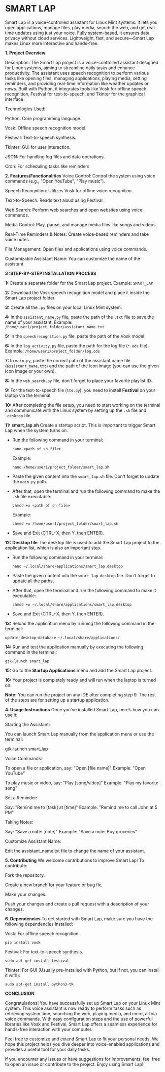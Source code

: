 # SMART LAP
Smart Lap is a voice-controlled assistant for Linux Mint systems. It lets you open applications, manage files, play media, search the web, and get real-time updates using just your voice. Fully system-based, it ensures data privacy without cloud services. Lightweight, fast, and secure—Smart Lap makes Linux more interactive and hands-free.

**1. Project Overview**

Description:
The Smart Lap project is a voice-controlled assistant designed for Linux systems, aiming to streamline daily tasks and enhance productivity. The assistant uses speech recognition to perform various tasks like opening files, managing applications, playing media, setting reminders, and providing real-time information like weather updates or news. Built with Python, it integrates tools like Vosk for offline speech recognition, Festival for text-to-speech, and Tkinter for the graphical interface.

Technologies Used:

Python: Core programming language.

Vosk: Offline speech recognition model.

Festival: Text-to-speech synthesis.

Tkinter: GUI for user interaction.

JSON: For handling log files and data operations.

Cron: For scheduling tasks like reminders.


**2. Features/Functionalities**
Voice Control: Control the system using voice commands (e.g., "Open YouTube", "Play music").

Speech Recognition: Utilizes Vosk for offline voice recognition.

Text-to-Speech: Reads text aloud using Festival.

Web Search: Perform web searches and open websites using voice commands.

Media Control: Play, pause, and manage media files like songs and videos.

Real-Time Reminders & Notes: Create voice-based reminders and take voice notes.

File Management: Open files and applications using voice commands.

Customizable Assistant Name: You can customize the name of the assistant.


**3 :STEP-BY-STEP INSTALLATION PROCESS**

  **1:** Create a separate folder for the Smart Lap project.
  Example: `SMART_LAP`
  
  **2:** Download the Vosk speech recognition model and place it inside the Smart Lap project folder.
  
  **3:** Create all the `.py` files on your local Linux Mint system.
  
  **4:** In the `assistant_name.py` file, paste the path of the `.txt` file to save the name of your assistant.
  Example: `/home/user1/project_folder/assistant_name.txt`
  
  **5:** In the `speechrecognition.py` file, paste the path of the Vosk model.
  
  **6:** In the `log_activity.py` file, paste the path for the log file (`*.ods` file).
  Example: `/home/user1/project_folder/log.ods`
  
  **7:** In `main.py`, paste the correct path of the assistant name file (`assistant_name.txt`) and the path of the icon image (you can use the given icon image or your own).
  
  **8:** In the `web_search.py` file, don't forget to place your favorite playlist ID.
  
  **9:** For the text-to-speech file (`tts.py`), you need to install **Festival** on your laptop via the terminal.
  
  **10:** After completing the file setup, you need to start working on the terminal and communicate with the Linux system by setting up the `.sh` file and `.desktop` file.
  
  
  
  **11:** **smart\_lap.sh**
  Create a startup script. This is important to trigger Smart Lap when the system turns on.
  
  * Run the following command in your terminal:
  
    ```
    nano <path of sh file>
    ```
  
    Example:
  
    ```
    nano /home/user1/project_folder/smart_lap.sh
    ```
  * Paste the given content into the `smart_lap.sh` file. Don't forget to update the `main.py` path.
  * After that, open the terminal and run the following command to make the `.sh` file executable:
  
    ```
    chmod +x <path of sh file>
    ```
  
    Example:
  
    ```
    chmod +x /home/user1/project_folder/smart_lap.sh
    ```
  * Save and Exit (CTRL+X, then Y, then ENTER).
  
  
  **12:** **Desktop file**
  The desktop file is used to add the Smart Lap project to the application list, which is also an important step.
  
  * Run the following command in your terminal:
  
    ```
    nano ~/.local/share/applications/smart_lap.desktop
    ```
  * Paste the given content into the `smart_lap.desktop` file. Don't forget to update all the paths.
  * After that, open the terminal and run the following command to make it executable:
  
    ```
    chmod +x ~/.local/share/applications/smart_lap.desktop
    ```
  * Save and Exit (CTRL+X, then Y, then ENTER).
  
  
  **13:** Reload the application menu by running the following command in the terminal:
  
  ```
  update-desktop-database ~/.local/share/applications/
  ```
  
  **14:** Run and test the application manually by executing the following command in the terminal:
  
  ```
  gtk-launch smart_lap
  ```
  
  **15:** Go to the **Startup Applications** menu and add the Smart Lap project.
  
  **16:** Your project is completely ready and will run when the laptop is turned on.
  
  
  
  **Note:**
  You can run the project on any IDE after completing step 9. The rest of the steps are for setting up a startup application.


**4. Usage Instructions**
Once you’ve installed Smart Lap, here’s how you can use it:

Starting the Assistant:

You can launch Smart Lap manually from the application menu or use the terminal:

gtk-launch smart_lap


Voice Commands:

To open a file or application, say:
"Open [file name]"
Example: "Open YouTube"

To play music or video, say:
"Play [song/video]"
Example: "Play my favorite song"

Set a Reminder:

Say: "Remind me to [task] at [time]"
Example: "Remind me to call John at 5 PM"

Taking Notes:

Say: "Save a note: [note]"
Example: "Save a note: Buy groceries"

Customize Assistant Name:

Edit the assistant_name.txt file to change the name of your assistant.


**5. Contributing**
We welcome contributions to improve Smart Lap! To contribute:

Fork the repository.

Create a new branch for your feature or bug fix.

Make your changes.

Push your changes and create a pull request with a description of your changes.


**6. Dependencies**
To get started with Smart Lap, make sure you have the following dependencies installed:

Vosk: For offline speech recognition.
```
pip install vosk
```

Festival: For text-to-speech synthesis.
```
sudo apt-get install festival
```

Tkinter: For GUI (Usually pre-installed with Python, but if not, you can install it with):
```
sudo apt-get install python3-tk
```

**CONCLUSION**

Congratulations! You have successfully set up Smart Lap on your Linux Mint system. This voice assistant is now ready to perform tasks such as retrieving system time, searching the web, playing media, and more, all via voice commands. With easy configuration steps and the use of powerful libraries like Vosk and Festival, Smart Lap offers a seamless experience for hands-free interaction with your computer.

Feel free to customize and extend Smart Lap to fit your personal needs. We hope this project helps you dive deeper into voice-enabled applications and provides a useful tool for your daily tasks.

If you encounter any issues or have suggestions for improvements, feel free to open an issue or contribute to the project. Enjoy using Smart Lap!
